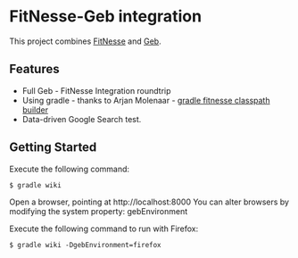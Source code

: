 FitNesse-Geb integration
========================
This project combines [FitNesse](http://www.fitnesse.org) and [Geb](http://www.gebish.org/).

Features
--------

* Full Geb - FitNesse Integration roundtrip
* Using gradle - thanks to Arjan Molenaar - [gradle fitnesse classpath builder](https://github.com/amolenaar/gradle-fitnesse-classpath-builder)
* Data-driven Google Search test.

Getting Started
---------------

Execute the following command:

	$ gradle wiki

Open a browser, pointing at http://localhost:8000
You can alter browsers by modifying the system property: gebEnvironment

Execute the following command to run with Firefox:

    $ gradle wiki -DgebEnvironment=firefox
    
 
